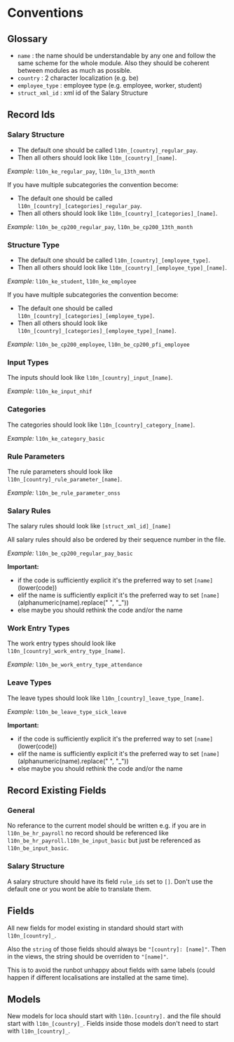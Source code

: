 # Conventions

## Glossary
- `name` : the name should be understandable by any one and follow the same scheme for the whole module. Also they should be coherent between modules as much as possible.
- `country` : 2 character localization (e.g. be)
- `employee_type` : employee type (e.g. employee, worker, student)
- `struct_xml_id` : xml id of the Salary Structure

## Record Ids
### Salary Structure

- The default one should be called `l10n_[country]_regular_pay`.
- Then all others should look like `l10n_[country]_[name]`.

_Example:_ `l10n_ke_regular_pay`, `l10n_lu_13th_month`

If you have multiple subcategories the convention become:
- The default one should be called `l10n_[country]_[categories]_regular_pay`.
- Then all others should look like `l10n_[country]_[categories]_[name]`.

_Example:_ `l10n_be_cp200_regular_pay`, `l10n_be_cp200_13th_month`

### Structure Type

- The default one should be called `l10n_[country]_[employee_type]`.
- Then all others should look like `l10n_[country]_[employee_type]_[name]`.

_Example:_ `l10n_ke_student`, `l10n_ke_employee`

If you have multiple subcategories the convention become:
- The default one should be called `l10n_[country]_[categories]_[employee_type]`.
- Then all others should look like `l10n_[country]_[categories]_[employee_type]_[name]`.

_Example:_ `l10n_be_cp200_employee`, `l10n_be_cp200_pfi_employee`

### Input Types
The inputs should look like `l10n_[country]_input_[name]`.

_Example:_ `l10n_ke_input_nhif`

### Categories
The categories should look like `l10n_[country]_category_[name]`.

_Example:_ `l10n_ke_category_basic`

### Rule Parameters
The rule parameters should look like `l10n_[country]_rule_parameter_[name]`.

_Example:_ `l10n_be_rule_parameter_onss`

### Salary Rules
The salary rules should look like `[struct_xml_id]_[name]`

All salary rules should also be ordered by their sequence number in the file.

_Example:_ `l10n_be_cp200_regular_pay_basic`

**Important:**
- if the code is sufficiently explicit it's the preferred way to set `[name]` (lower(code))
- elif the name is sufficiently explicit it's the preferred way to set `[name]` (alphanumeric(name).replace(" ", "_"))
- else maybe you should rethink the code and/or the name

### Work Entry Types
The work entry types should look like `l10n_[country]_work_entry_type_[name]`.

_Example:_ `l10n_be_work_entry_type_attendance`

### Leave Types
The leave types should look like `l10n_[country]_leave_type_[name]`.

_Example:_ `l10n_be_leave_type_sick_leave`

**Important:**
- if the code is sufficiently explicit it's the preferred way to set `[name]` (lower(code))
- elif the name is sufficiently explicit it's the preferred way to set `[name]` (alphanumeric(name).replace(" ", "_"))
- else maybe you should rethink the code and/or the name


## Record Existing Fields
### General
No referance to the current model should be written e.g. if you are in `l10n_be_hr_payroll` no record should be referenced like `l10n_be_hr_payroll.l10n_be_input_basic` but just be referenced as `l10n_be_input_basic`.

### Salary Structure
A salary structure should have its field `rule_ids` set to `[]`. Don't use the default one or you wont be able to translate them.

## Fields
All new fields for model existing in standard should start with `l10n_[country]_`.

Also the `string` of those fields should always be `"[country]: [name]"`.
Then in the views, the string should be overriden to `"[name]"`.

This is to avoid the runbot unhappy about fields with same labels (could happen if different localisations are installed at the same time).

## Models
New models for loca should start with `l10n.[country].` and the file should start with `l10n_[country]_`.
Fields inside those models don't need to start with `l10n_[country]_`.

